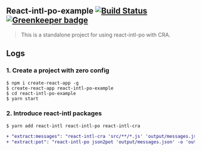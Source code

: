 ## React-intl-po-example [![Build Status](https://travis-ci.org/evenchange4/react-intl-po-example.svg?branch=master)](https://travis-ci.org/evenchange4/react-intl-po-example) [![Greenkeeper badge](https://badges.greenkeeper.io/evenchange4/react-intl-po-example.svg)](https://greenkeeper.io/)

> This is a standalone project for using react-intl-po with CRA.

## Logs

### 1. Create a project with zero config

```
$ npm i create-react-app -g
$ create-react-app react-intl-po-example
$ cd react-intl-po-example
$ yarn start
```

### 2. Introduce react-intl packages

```
$ yarn add react-intl react-intl-po react-intl-cra
```

```diff
+ "extract:messages": "react-intl-cra 'src/**/*.js' 'output/messages.json'",
+ "extract:pot": "react-intl-po json2pot 'output/messages.json' -o 'output/messages.pot'"
```
